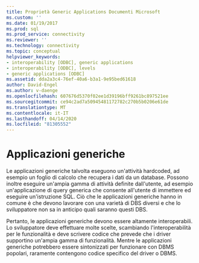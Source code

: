 ```yaml
---
title: Proprietà Generic Applications Documenti Microsoft
ms.custom: ''
ms.date: 01/19/2017
ms.prod: sql
ms.prod_service: connectivity
ms.reviewer: ''
ms.technology: connectivity
ms.topic: conceptual
helpviewer_keywords:
- interoperability [ODBC], generic applications
- interoperability [ODBC], levels
- generic applications [ODBC]
ms.assetid: dda2a3c4-76ef-40a6-b3a1-9e95bed61618
author: David-Engel
ms.author: v-daenge
ms.openlocfilehash: 607676d5370f02ee1d39196bff9261bc897521ee
ms.sourcegitcommit: ce94c2ad7a50945481172782c270b5b0206e61de
ms.translationtype: MT
ms.contentlocale: it-IT
ms.lasthandoff: 04/14/2020
ms.locfileid: "81305552"
---
```

# <a name="generic-applications"></a>Applicazioni generiche
Le applicazioni generiche talvolta eseguono un'attività hardcoded, ad esempio un foglio di calcolo che recupera i dati da un database. Possono inoltre eseguire un'ampia gamma di attività definite dall'utente, ad esempio un'applicazione di query generica che consente all'utente di immettere ed eseguire un'istruzione SQL. Ciò che le applicazioni generiche hanno in comune è che devono lavorare con una varietà di DBS diversi e che lo sviluppatore non sa in anticipo quali saranno questi DBS.  
  
 Pertanto, le applicazioni generiche devono essere altamente interoperabili. Lo sviluppatore deve effettuare molte scelte, scambiando l'interoperabilità per le funzionalità e deve scrivere codice che prevede che i driver supportino un'ampia gamma di funzionalità. Mentre le applicazioni generiche potrebbero essere sintonizzati per funzionare con DBMS popolari, raramente contengono codice specifico del driver o DBMS.
